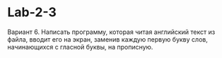 # Lab-2-3
Вариант 6.
Написать программу, которая читая английский  текст  из файла, вводит его на экран, заменив каждую первую букву  слов, начинающихся с гласной буквы, на прописную.
